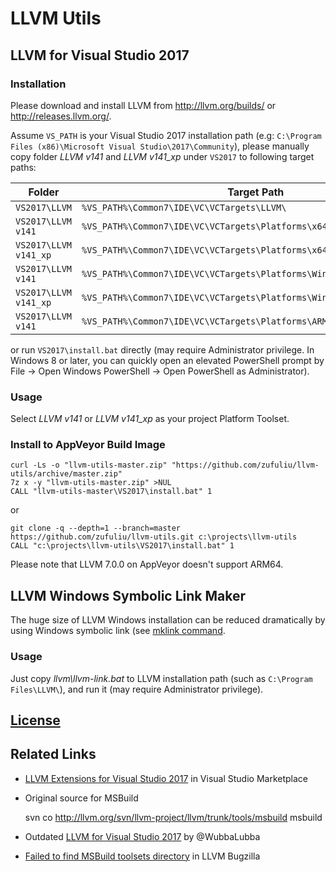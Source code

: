 # LLVM Utils

## LLVM for Visual Studio 2017

### Installation
Please download and install LLVM from http://llvm.org/builds/ or http://releases.llvm.org/.

Assume `VS_PATH` is your Visual Studio 2017 installation path (e.g: `C:\Program Files (x86)\Microsoft Visual Studio\2017\Community`),
please manually copy folder *LLVM v141* and *LLVM v141_xp* under `VS2017` to following target paths:

| Folder | Target Path |
|------|-------------|
|`VS2017\LLVM` | `%VS_PATH%\Common7\IDE\VC\VCTargets\LLVM\` |
|`VS2017\LLVM v141` | `%VS_PATH%\Common7\IDE\VC\VCTargets\Platforms\x64\PlatformToolsets\` |
|`VS2017\LLVM v141_xp` | `%VS_PATH%\Common7\IDE\VC\VCTargets\Platforms\x64\PlatformToolsets\` |
|`VS2017\LLVM v141` | `%VS_PATH%\Common7\IDE\VC\VCTargets\Platforms\Win32\PlatformToolsets\` |
|`VS2017\LLVM v141_xp` | `%VS_PATH%\Common7\IDE\VC\VCTargets\Platforms\Win32\PlatformToolsets\` |
|`VS2017\LLVM v141` | `%VS_PATH%\Common7\IDE\VC\VCTargets\Platforms\ARM64\PlatformToolsets\` |

or run `VS2017\install.bat` directly (may require Administrator privilege. In Windows 8 or later, you can quickly open an elevated PowerShell prompt by File -> Open Windows PowerShell -> Open PowerShell as Administrator).

### Usage
Select *LLVM v141* or *LLVM v141_xp* as your project Platform Toolset.

### Install to AppVeyor Build Image

	curl -Ls -o "llvm-utils-master.zip" "https://github.com/zufuliu/llvm-utils/archive/master.zip"
	7z x -y "llvm-utils-master.zip" >NUL
	CALL "llvm-utils-master\VS2017\install.bat" 1

or

	git clone -q --depth=1 --branch=master https://github.com/zufuliu/llvm-utils.git c:\projects\llvm-utils
	CALL "c:\projects\llvm-utils\VS2017\install.bat" 1

Please note that LLVM 7.0.0 on AppVeyor doesn't support ARM64.

## LLVM Windows Symbolic Link Maker
The huge size of LLVM Windows installation can be reduced dramatically by using Windows symbolic link (see [mklink command](https://docs.microsoft.com/en-us/windows-server/administration/windows-commands/mklink).

### Usage
Just copy *llvm\llvm-link.bat* to LLVM installation path (such as `C:\Program Files\LLVM\`), and run it (may require Administrator privilege).

## [License](../master/license.txt)

## Related Links
* [LLVM Extensions for Visual Studio 2017](https://marketplace.visualstudio.com/items?itemName=LLVMExtensions.llvm-toolchain) in Visual Studio Marketplace
* Original source for MSBuild

	svn co http://llvm.org/svn/llvm-project/llvm/trunk/tools/msbuild msbuild

* Outdated [LLVM for Visual Studio 2017](https://github.com/WubbaLubba/LlvmForVS2017) by @WubbaLubba
* [Failed to find MSBuild toolsets directory](https://bugs.llvm.org/show_bug.cgi?id=33672) in LLVM Bugzilla
